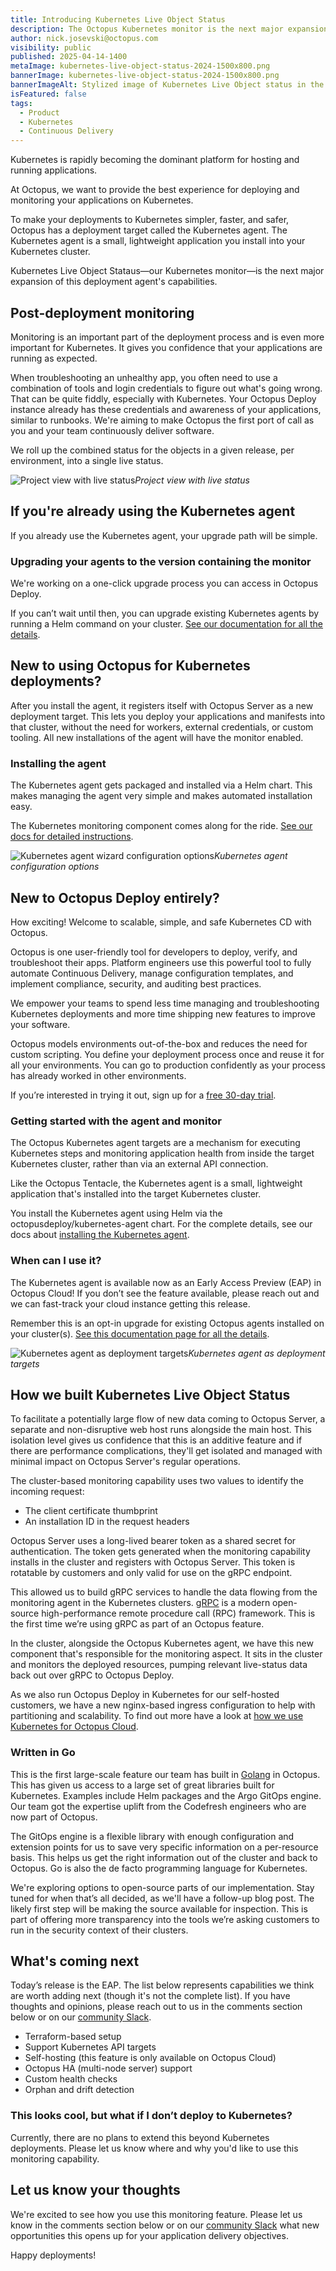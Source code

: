 ```yaml
---
title: Introducing Kubernetes Live Object Status
description: The Octopus Kubernetes monitor is the next major expansion of capabilities of the Octopus Kubernetes agent.
author: nick.josevski@octopus.com
visibility: public
published: 2025-04-14-1400
metaImage: kubernetes-live-object-status-2024-1500x800.png
bannerImage: kubernetes-live-object-status-2024-1500x800.png
bannerImageAlt: Stylized image of Kubernetes Live Object status in the Octopus UI showing a healthy status.
isFeatured: false
tags: 
  - Product
  - Kubernetes
  - Continuous Delivery
---
```


Kubernetes is rapidly becoming the dominant platform for hosting and running applications. 

At Octopus, we want to provide the best experience for deploying and monitoring your applications on Kubernetes.

To make your deployments to Kubernetes simpler, faster, and safer, Octopus has a deployment target called the Kubernetes agent. The Kubernetes agent is a small, lightweight application you install into your Kubernetes cluster. 

Kubernetes Live Object Stataus—our Kubernetes monitor—is the next major expansion of this deployment agent's capabilities. 

## Post-deployment monitoring

Monitoring is an important part of the deployment process and is even more important for Kubernetes. It gives you confidence that your applications are running as expected. 

When troubleshooting an unhealthy app, you often need to use a combination of tools and login credentials to figure out what's going wrong. That can be quite fiddly, especially with Kubernetes. Your Octopus Deploy instance already has these credentials and awareness of your applications, similar to runbooks. We're aiming to make Octopus the first port of call as you and your team continuously deliver software. 

We roll up the combined status for the objects in a given release, per environment, into a single live status.

![Project view with live status](klos-project-view.png "width=500")*Project view with live status*

## If you're already using the Kubernetes agent

If you already use the Kubernetes agent, your upgrade path will be simple.

### Upgrading your agents to the version containing the monitor

We're working on a one-click upgrade process you can access in Octopus Deploy. 

If you can’t wait until then, you can upgrade existing Kubernetes agents by running a Helm command on your cluster. [See our documentation for all the details](https://octopus.com/docs/kubernetes/live-object-status/installation#upgrading-an-existing-kubernetes-agent).

## New to using Octopus for Kubernetes deployments?

After you install the agent, it registers itself with Octopus Server as a new deployment target. This lets you deploy your applications and manifests into that cluster, without the need for workers, external credentials, or custom tooling. All new installations of the agent will have the monitor enabled.
 
### Installing the agent
 
The Kubernetes agent gets packaged and installed via a Helm chart. This makes managing the agent very simple and makes automated installation easy.

The Kubernetes monitoring component comes along for the ride. [See our docs for detailed instructions](https://octopus.com/docs/kubernetes/live-object-status/installation#upgrading-an-existing-kubernetes-agent).

![Kubernetes agent wizard configuration options](kubernetes-agent-wizard-config.png "width=500")*Kubernetes agent configuration options*

## New to Octopus Deploy entirely?

How exciting! Welcome to scalable, simple, and safe Kubernetes CD with Octopus.
 
Octopus is one user-friendly tool for developers to deploy, verify, and troubleshoot their apps. Platform engineers use this powerful tool to fully automate Continuous Delivery, manage configuration templates, and implement compliance, security, and auditing best practices.

We empower your teams to spend less time managing and troubleshooting Kubernetes deployments and more time shipping new features to improve your software.

Octopus models environments out-of-the-box and reduces the need for custom scripting. You define your deployment process once and reuse it for all your environments. You can go to production confidently as your process has already worked in other environments.

If you’re interested in trying it out, sign up for a [free 30-day trial](https://octopus.com/start).

### Getting started with the agent and monitor
 
The Octopus Kubernetes agent targets are a mechanism for executing Kubernetes steps and monitoring application health from inside the target Kubernetes cluster, rather than via an external API connection.

Like the Octopus Tentacle, the Kubernetes agent is a small, lightweight application that's installed into the target Kubernetes cluster.

You install the Kubernetes agent using Helm via the octopusdeploy/kubernetes-agent chart. For the complete details, see our docs about [installing the Kubernetes agent](https://octopus.com/docs/kubernetes/targets/kubernetes-agent#installing-the-kubernetes-agent).

### When can I use it?

The Kubernetes agent is available now as an Early Access Preview (EAP) in Octopus Cloud! If you don’t see the feature available, please reach out and we can fast-track your cloud instance getting this release.

Remember this is an opt-in upgrade for existing Octopus agents installed on your cluster(s). [See this documentation page for all the details](https://octopus.com/docs/kubernetes/live-object-status/installation#upgrading-an-existing-kubernetes-agent).

![Kubernetes agent as deployment targets](kubernetes-agent-wizard-config.png "width=500")*Kubernetes agent as deployment targets*

## How we built Kubernetes Live Object Status

To facilitate a potentially large flow of new data coming to Octopus Server, a separate and non-disruptive web host runs alongside the main host. This isolation level gives us confidence that this is an additive feature and if there are performance complications, they'll get isolated and managed with minimal impact on Octopus Server's regular operations.

The cluster-based monitoring capability uses two values to identify the incoming request: 

- The client certificate thumbprint
- An installation ID in the request headers 

Octopus Server uses a long-lived bearer token as a shared secret for authentication. The token gets generated when the monitoring capability installs in the cluster and registers with Octopus Server. This token is rotatable by customers and only valid for use on the gRPC endpoint.

This allowed us to build gRPC services to handle the data flowing from the monitoring agent in the Kubernetes clusters. [gRPC](https://grpc.io/) is a modern open-source high-performance remote procedure call (RPC) framework. This is the first time we’re using gRPC as part of an Octopus feature.

In the cluster, alongside the Octopus Kubernetes agent, we have this new component that's responsible for the monitoring aspect. It sits in the cluster and monitors the deployed resources, pumping relevant live-status data back out over gRPC to Octopus Deploy.

As we also run Octopus Deploy in Kubernetes for our self-hosted customers, we have a new nginx-based ingress configuration to help with partitioning and scalability. To find out more have a look at [how we use Kubernetes for Octopus Cloud](https://www.youtube.com/watch?v=DH7YDySEPHU).
 
### Written in Go

This is the first large-scale feature our team has built in [Golang](https://go.dev/) in Octopus. This has given us access to a large set of great libraries built for Kubernetes. Examples include Helm packages and the Argo GitOps engine. Our team got the expertise uplift from the Codefresh engineers who are now part of Octopus.

The GitOps engine is a flexible library with enough configuration and extension points for us to save very specific information on a per-resource basis. This helps us get the right information out of the cluster and back to Octopus. Go is also the de facto programming language for Kubernetes.

We're exploring options to open-source parts of our implementation. Stay tuned for when that’s all decided, as we'll have a follow-up blog post. The likely first step will be making the source available for inspection. This is part of offering more transparency into the tools we’re asking customers to run in the security context of their clusters.
 
## What's coming next

Today’s release is the EAP. The list below represents capabilities we think are worth adding next (though it's not the complete list). If you have thoughts and opinions, please reach out to us in the comments section below or on our [community Slack](https://octopus.com/slack). 

 - Terraform-based setup
 - Support Kubernetes API targets 
 - Self-hosting (this feature is only available on Octopus Cloud)
 - Octopus HA (multi-node server) support
 - Custom health checks
 - Orphan and drift detection

### This looks cool, but what if I don’t deploy to Kubernetes?

Currently, there are no plans to extend this beyond Kubernetes deployments. Please let us know where and why you'd like to use this monitoring capability.

## Let us know your thoughts

We're excited to see how you use this monitoring feature. Please let us know in the comments section below or on our [community Slack](https://octopus.com/slack) what new opportunities this opens up for your application delivery objectives.

Happy deployments!